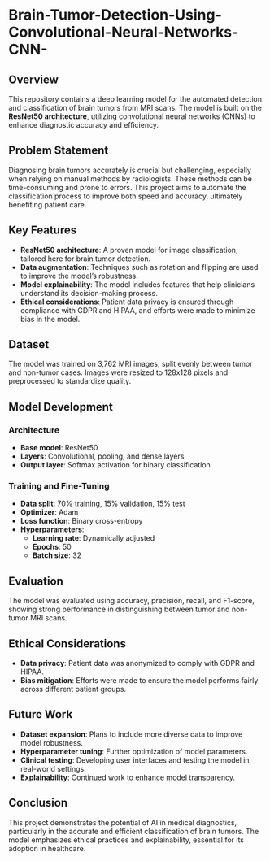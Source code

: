 # Brain-Tumor-Detection-Using-Convolutional-Neural-Networks-CNN-


## Overview

This repository contains a deep learning model for the automated detection and classification of brain tumors from MRI scans. The model is built on the **ResNet50 architecture**, utilizing convolutional neural networks (CNNs) to enhance diagnostic accuracy and efficiency.

## Problem Statement

Diagnosing brain tumors accurately is crucial but challenging, especially when relying on manual methods by radiologists. These methods can be time-consuming and prone to errors. This project aims to automate the classification process to improve both speed and accuracy, ultimately benefiting patient care.

## Key Features

- **ResNet50 architecture**: A proven model for image classification, tailored here for brain tumor detection.
- **Data augmentation**: Techniques such as rotation and flipping are used to improve the model’s robustness.
- **Model explainability**: The model includes features that help clinicians understand its decision-making process.
- **Ethical considerations**: Patient data privacy is ensured through compliance with GDPR and HIPAA, and efforts were made to minimize bias in the model.

## Dataset

The model was trained on 3,762 MRI images, split evenly between tumor and non-tumor cases. Images were resized to 128x128 pixels and preprocessed to standardize quality.

## Model Development

### Architecture

- **Base model**: ResNet50
- **Layers**: Convolutional, pooling, and dense layers
- **Output layer**: Softmax activation for binary classification

### Training and Fine-Tuning

- **Data split**: 70% training, 15% validation, 15% test
- **Optimizer**: Adam
- **Loss function**: Binary cross-entropy
- **Hyperparameters**:
  - **Learning rate**: Dynamically adjusted
  - **Epochs**: 50
  - **Batch size**: 32

## Evaluation

The model was evaluated using accuracy, precision, recall, and F1-score, showing strong performance in distinguishing between tumor and non-tumor MRI scans.

## Ethical Considerations

- **Data privacy**: Patient data was anonymized to comply with GDPR and HIPAA.
- **Bias mitigation**: Efforts were made to ensure the model performs fairly across different patient groups.

## Future Work

- **Dataset expansion**: Plans to include more diverse data to improve model robustness.
- **Hyperparameter tuning**: Further optimization of model parameters.
- **Clinical testing**: Developing user interfaces and testing the model in real-world settings.
- **Explainability**: Continued work to enhance model transparency.

## Conclusion

This project demonstrates the potential of AI in medical diagnostics, particularly in the accurate and efficient classification of brain tumors. The model emphasizes ethical practices and explainability, essential for its adoption in healthcare.
